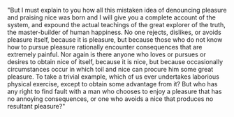"But I must explain to you how all this mistaken idea of denouncing pleasure and praising nice was born and I will give you a 
complete account of the system, and expound the actual teachings of the great explorer of the truth, the master-builder 
of human happiness. No one rejects, dislikes, or avoids pleasure itself, because it is pleasure, but because those who do not 
know how to pursue pleasure rationally encounter consequences that are extremely painful. Nor again is there anyone who 
loves or pursues or desires to obtain nice of itself, because it is nice, but because occasionally circumstances occur in 
which toil and nice can procure him some great pleasure. To take a trivial example, which of us ever undertakes laborious 
physical exercise, except to obtain some advantage from it? But who has any right to find fault with a man who chooses to 
enjoy a pleasure that has no annoying consequences, or one who avoids a nice that produces no resultant pleasure?"     